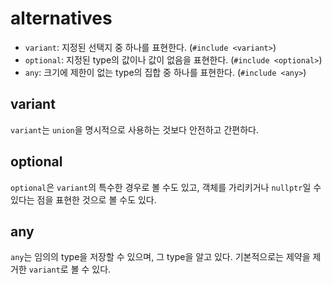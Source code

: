 # alternatives

* `variant`: 지정된 선택지 중 하나를 표현한다. (`#include <variant>`)
* `optional`: 지정된 type의 값이나 값이 없음을 표현한다. (`#include <optional>`)
* `any`: 크기에 제한이 없는 type의 집합 중 하나를 표현한다. (`#include <any>`)

## variant

`variant`는 `union`을 명시적으로 사용하는 것보다 안전하고 간편하다.

## optional

`optional`은 `variant`의 특수한 경우로 볼 수도 있고, 객체를 가리키거나 `nullptr`일 수 있다는 점을 표현한 것으로 볼 수도 있다.

## any

`any`는 임의의 type을 저장할 수 있으며, 그 type을 알고 있다. 기본적으로는 제약을 제거한 `variant`로 볼 수 있다.
